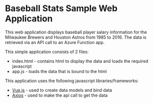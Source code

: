 # Baseball Stats Sample Web Application

This web application displays baseball player salary information for the Milwaukee Brewers and Houston Astros from 1985 to 2016.  The data is retrieved via an API call to an Azure Function app.

This simple application consists of 2 files:
* index.html - contains html to display the data and loads the required javascript
* app.js - loads the data that is bound to the html

This application uses the following javascript libraries/frameworks:
* [Vue.js](https://vuejs.org/) - used to create data models and bind data
* [Axios](https://github.com/axios/axios) - used to make the api call to get the data

